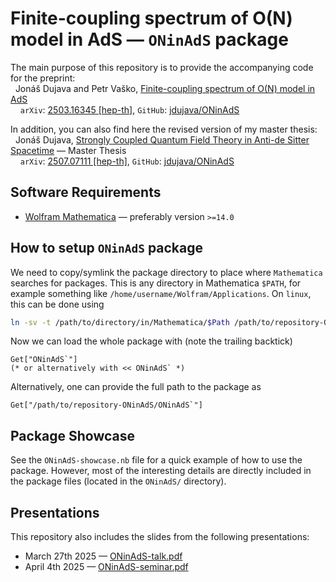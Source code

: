 # Finite-coupling spectrum of O(N) model in AdS — `ONinAdS` package

The main purpose of this repository is to provide the accompanying code for the preprint:<br>
  Jonáš Dujava and Petr Vaško, [Finite-coupling spectrum of O(N) model in AdS](https://arxiv.org/pdf/2503.16345)<br>
    `arXiv`: [2503.16345 \[hep-th\]](https://arxiv.org/abs/2503.16345), `GitHub`: [jdujava/ONinAdS](https://github.com/jdujava/ONinAdS)

In addition, you can also find here the revised version of my master thesis:<br>
  Jonáš Dujava, [Strongly Coupled Quantum Field Theory in Anti-de Sitter Spacetime](https://jdujava.github.io/ONinAdS/SCQFTinAdS.pdf) — Master Thesis<br>
    `arXiv`: [2507.07111 \[hep-th\]](https://arxiv.org/abs/2507.07111), `GitHub`: [jdujava/ONinAdS](https://github.com/jdujava/ONinAdS)

## Software Requirements

- [Wolfram Mathematica](https://www.wolfram.com/mathematica/) — preferably version `>=14.0`

## How to setup `ONinAdS` package

We need to copy/symlink the package directory to place where `Mathematica` searches
for packages. This is any directory in Mathematica `$PATH`, for example something
like `/home/username/Wolfram/Applications`.
On `linux`, this can be done using
```sh
ln -sv -t /path/to/directory/in/Mathematica/$Path /path/to/repository-ONinAdS/ONinAdS
```

Now we can load the whole package with (note the trailing backtick)
```mma
Get["ONinAdS`"]
(* or alternatively with << ONinAdS` *)
```

Alternatively, one can provide the full path to the package as
```mma
Get["/path/to/repository-ONinAdS/ONinAdS`"]
```

## Package Showcase

See the `ONinAdS-showcase.nb` file for a quick example of how to use the package.
However, most of the interesting details are directly included in the package files (located in the `ONinAdS/` directory).

## Presentations

This repository also includes the slides from the following presentations:
- March 27th 2025 — [ONinAdS-talk.pdf](https://jdujava.github.io/ONinAdS/Presentations/ONinAdS-talk.pdf)
- April 4th 2025 — [ONinAdS-seminar.pdf](https://jdujava.github.io/ONinAdS/Presentations/ONinAdS-seminar.pdf)
